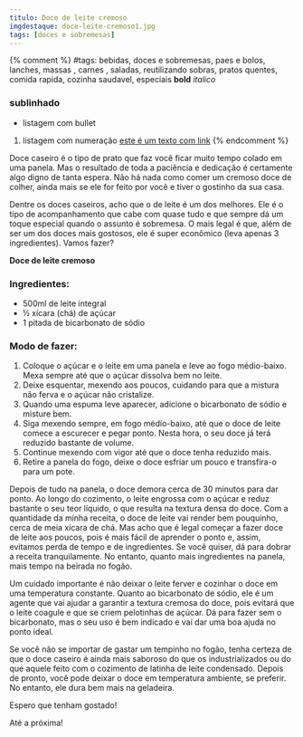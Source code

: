```yaml
---
titulo: Doce de leite cremoso
imgdestaque: doce-leite-cremoso1.jpg
tags: [doces e sobremesas]
---
```

{% comment %}
#tags: bebidas, doces e sobremesas, paes e bolos, lanches, massas , carnes , saladas, reutilizando sobras, pratos quentes, comida rapida, cozinha saudavel, especiais
**bold**
*italico*
### sublinhado
* listagem com bullet
1. listagem com numeração
[este é um texto com link](https://www.enderecodolink.com)
{% endcomment %}

Doce caseiro é o tipo de prato que faz você ficar muito tempo colado em uma panela. Mas o resultado de toda a paciência e dedicação é certamente algo digno de tanta espera. Não há nada como comer um cremoso doce de colher, ainda mais se ele for feito por você e tiver o gostinho da sua casa. 

Dentre os doces caseiros, acho que o de leite é um dos melhores. Ele é o tipo de acompanhamento que cabe com quase tudo e que sempre dá um toque especial quando o assunto é sobremesa. O mais legal é que, além de ser um dos doces mais gostosos, ele é super econômico (leva apenas 3 ingredientes). Vamos fazer?

**Doce de leite cremoso**

### Ingredientes: 

* 500ml de leite integral
* ½ xícara (chá) de açúcar 
* 1 pitada de bicarbonato de sódio

### Modo de fazer:

1. Coloque o açúcar e o leite em uma panela e leve ao fogo médio-baixo. Mexa sempre até que o açúcar dissolva bem no leite. 
2. Deixe esquentar, mexendo aos poucos, cuidando para que a mistura não ferva e o açúcar não cristalize. 
3. Quando uma espuma leve aparecer, adicione o bicarbonato de sódio e misture bem.
4. Siga mexendo sempre, em fogo médio-baixo, até que o doce de leite comece a escurecer e pegar ponto. Nesta hora, o seu doce já terá reduzido bastante de volume.
5. Continue mexendo com vigor até que o doce tenha reduzido mais. 
6. Retire a panela do fogo, deixe o doce esfriar um pouco e transfira-o para um pote. 

Depois de tudo na panela, o doce demora cerca de 30 minutos para dar ponto. Ao longo do cozimento, o leite engrossa com o açúcar e reduz bastante o seu teor líquido, o que resulta na textura densa do doce. Com a quantidade da minha receita, o doce de leite vai render bem pouquinho, cerca de meia xícara de chá. Mas acho que é legal começar a fazer doce de leite aos poucos, pois é mais fácil de aprender o ponto e, assim, evitamos perda de tempo e de ingredientes. Se você quiser, dá para dobrar a receita tranquilamente. No entanto, quanto mais ingredientes na panela, mais tempo na beirada no fogão. 

Um cuidado importante é não deixar o leite ferver e cozinhar o doce em uma temperatura constante. Quanto ao bicarbonato de sódio, ele é um agente que vai ajudar a garantir a textura cremosa do doce, pois evitará que o leite coagule e que se criem pelotinhas de açúcar. Dá para fazer sem o bicarbonato, mas o seu uso é bem indicado e vai dar uma boa ajuda no ponto ideal. 

Se você não se importar de gastar um tempinho no fogão, tenha certeza de que o doce caseiro é ainda mais saboroso do que os industrializados ou do que aquele feito com o cozimento de latinha de leite condensado. Depois de pronto, você pode deixar o doce em temperatura ambiente, se preferir. No entanto, ele dura bem mais na geladeira.

Espero que tenham gostado! 

Até a próxima!
